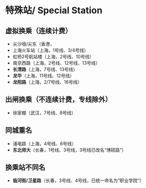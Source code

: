 # 特殊站/ Special Station

## 虚拟换乘（连续计费）
- 尖沙咀/尖东（香港，
- 上海火车站（上海，1号线、3/4号线）
- 虹桥2号航站楼（上海，2号线、10号线）
- 南京西路（上海，2号线、12号线、13号线）
- **长清路**（上海，7号线、13号线）
- **龙华**（上海，11号线、12号线）
- **龙阳路**（上海，2/7号线、16号线）

## 出闸换乘（不连续计费，专线除外）
- 徐家棚（武汉，7号线、8号线）

## 同城重名
- 浦电路（上海，4号线、6号线）
- **东北师大**（长春，1号线、3号线，3号线已改名“博硕路”）

## 换乘站不同名
- **临河街/卫星路**（长春，3号线、4号线，已统一命名为“职业学院”）
